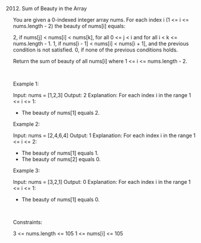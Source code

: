 2012. Sum of Beauty in the Array

You are given a 0-indexed integer array nums. For each index i (1 <= i <= nums.length - 2) the beauty of nums[i] equals:

2, if nums[j] < nums[i] < nums[k], for all 0 <= j < i and for all i < k <= nums.length - 1.
1, if nums[i - 1] < nums[i] < nums[i + 1], and the previous condition is not satisfied.
0, if none of the previous conditions holds.

Return the sum of beauty of all nums[i] where 1 <= i <= nums.length - 2.

 

Example 1:

Input: nums = [1,2,3]
Output: 2
Explanation: For each index i in the range 1 <= i <= 1:
- The beauty of nums[1] equals 2.


Example 2:

Input: nums = [2,4,6,4]
Output: 1
Explanation: For each index i in the range 1 <= i <= 2:
- The beauty of nums[1] equals 1.
- The beauty of nums[2] equals 0.


Example 3:

Input: nums = [3,2,1]
Output: 0
Explanation: For each index i in the range 1 <= i <= 1:
- The beauty of nums[1] equals 0.


 

Constraints:

3 <= nums.length <= 105
1 <= nums[i] <= 105